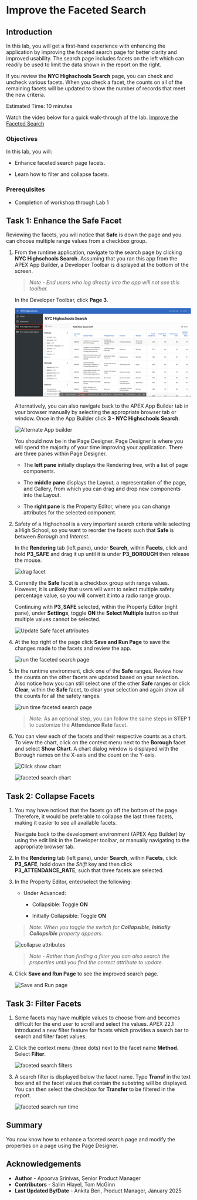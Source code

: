 # Improve the Faceted Search

## Introduction

In this lab, you will get a first-hand experience with enhancing the application by improving the faceted search page for better clarity and improved usability. The search page includes facets on the left which can readily be used to limit the data shown in the report on the right.

If you review the **NYC Highschools Search** page, you can check and uncheck various facets. When you check a facet, the counts on all of the remaining facets will be updated to show the number of records that meet the new criteria.

Estimated Time: 10 minutes

Watch the video below for a quick walk-through of the lab.
[Improve the Faceted Search](videohub:1_66hdojc7)

### Objectives

In this lab, you will:

- Enhance faceted search page facets.

- Learn how to filter and collapse facets.

### Prerequisites

- Completion of workshop through Lab 1

## Task 1: Enhance the Safe Facet

Reviewing the facets, you will notice that **Safe** is down the page and you can choose multiple range values from a checkbox group.

1. From the runtime application, navigate to the search page by clicking **NYC Highschools Search**. Assuming that you ran this app from the APEX App Builder, a Developer Toolbar is displayed at the bottom of the screen.

    >*Note - End users who log directly into the app will not see this toolbar.*

    In the Developer Toolbar, click **Page 3**.

    ![Image displaying the developer toolbar](images/dev-toolbar1.png " ")

    Alternatively, you can also navigate back to the APEX App Builder tab in your browser manually by selecting the appropriate browser tab or window. Once in the App Builder click **3 - NYC Highschools Search**.

    ![Alternate App builder](images/alt-app-builder.png " ")

    You should now be in the Page Designer. Page Designer is where you will spend the majority of your time improving your application. There are three panes within Page Designer.

    - The **left pane** initially displays the Rendering tree, with a list of page components.

    - The **middle pane** displays the Layout, a representation of the page, and Gallery, from which you can drag and drop new components into the Layout.

    - The **right pane** is the Property Editor, where you can change attributes for the selected component.

2. Safety of a Highschool is a very important search criteria while selecting a High School, so you want to reorder the facets such that **Safe** is between *Borough* and *Interest*.

    In the **Rendering** tab (left pane), under **Search**, within **Facets**, click and hold **P3\_SAFE** and drag it up until it is under **P3\_BOROUGH** then release the mouse.

    ![drag facet](images/drag-safe.png " ")

3. Currently the **Safe** facet is a checkbox group with range values. However, it is unlikely that users will want to select multiple safety percentage value, so you will convert it into a radio range group.

    Continuing with **P3\_SAFE** selected, within the Property Editor (right pane), under **Settings**, toggle **ON** the **Select Multiple** button so that multiple values cannot be selected.

    ![Update Safe facet attributes](images/set-safe.png " ")

4. At the top right of the page click **Save and Run Page** to save the changes made to the facets and review the app.

    ![run the faceted search page](images/run-app1.png " ")

5. In the runtime environment, click one of the **Safe** ranges. Review how the counts on the other facets are updated based on your selection. Also notice how you can still select one of the other **Safe** ranges or click **Clear**, within the **Safe** facet, to clear your selection and again show all the counts for all the safety ranges.

    ![run time faceted search page](images/runtime-safe.png " ")

    >*Note*: As an optional step, you can follow the same steps in **STEP 1** to customize the **Attendance Rate** facet.

6. You can view each of the facets and their respective counts as a chart. To view the chart, click on the context menu next to the **Borough** facet and select **Show Chart**. A chart dialog window is displayed with the Borough names on the X-axis and the count on the Y-axis.

    ![Click show chart](images/facet-show-chart.png " ")

    ![faceted search chart](images/facet-chart.png " ")

## Task 2: Collapse Facets

1. You may have noticed that the facets go off the bottom of the page. Therefore, it would be preferable to collapse the last three facets, making it easier to see all available facets.

    Navigate back to the development environment (APEX App Builder) by using the edit link in the Developer toolbar, or manually navigating to the appropriate browser tab.

2. In the **Rendering** tab (left pane), under **Search**, within **Facets**, click **P3\_SAFE**, hold down the *Shift* key and then click **P3\_ATTENDANCE\_RATE**, such that three facets are selected.

3. In the Property Editor, enter/select the following:

    - Under Advanced:

        - Collapsible: Toggle **ON**

        - Initially Collapsible: Toggle **ON**

    >*Note: When you toggle the switch for **Collapsible**, **Initially Collapsible** property appears.*

    ![collapse attributes](images/set-collapsed.png " ")

    >*Note - Rather than finding a filter you can also search the properties until you find the correct attribute to update.*

4. Click **Save and Run Page** to see the improved search page.

    ![Save and Run page](images/finished-search.png " ")

## Task 3: Filter Facets

1. Some facets may have multiple values to choose from and becomes difficult for the end user to scroll and select the values. APEX 22.1 introduced a new filter feature for facets which provides a search bar to search and filter facet values.

2. Click the context menu (three dots) next to the facet name **Method**. Select **Filter**.

    ![faceted search filters](images/filter-facet.png " ")

3. A search filter is displayed below the facet name. Type **Transf** in the text box and all the facet values that contain the substring will be displayed. You can then select the checkbox for **Transfer** to be filtered in the report.

    ![faceted search run time](images/search-facet.png " ")

## Summary

You now know how to enhance a faceted search page and modify the properties on a page using the Page Designer.

## Acknowledgements

- **Author** -  Apoorva Srinivas, Senior Product Manager
- **Contributors** - Salim Hlayel, Tom McGinn
- **Last Updated By/Date** - Ankita Beri, Product Manager, January 2025
